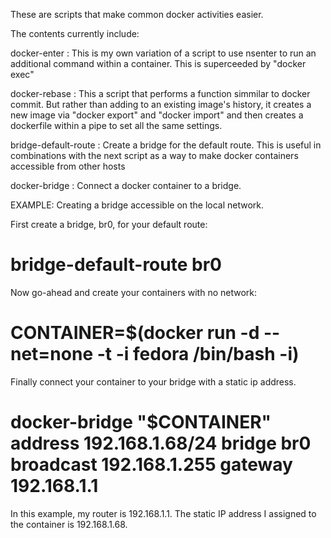 These are scripts that make common docker activities easier.

The contents currently include:

docker-enter : This is my own variation of a script to use nsenter to run
  an additional command within a container.   This is superceeded by 
  "docker exec"

docker-rebase : This a script that performs a function simmilar to docker
  commit.  But rather than adding to an existing image's history, it creates
  a new image via "docker export" and "docker import" and then creates a
  dockerfile within a pipe to set all the same settings.

bridge-default-route : Create a bridge for the default route.  This is useful
  in combinations with the next script as a way to make docker containers
  accessible from other hosts

docker-bridge : Connect a docker container to a bridge.

EXAMPLE: Creating a bridge accessible on the local network.

  First create a bridge, br0, for your default route:

  # bridge-default-route br0
 
  Now go-ahead and create your containers with no network:

  # CONTAINER=$(docker run -d --net=none -t -i fedora /bin/bash -i)

  Finally connect your container to your bridge with a static ip address. 

  # docker-bridge "$CONTAINER" address 192.168.1.68/24 bridge br0 broadcast 192.168.1.255 gateway 192.168.1.1

  In this example, my router is 192.168.1.1.  The static IP address I assigned
  to the container is 192.168.1.68.


